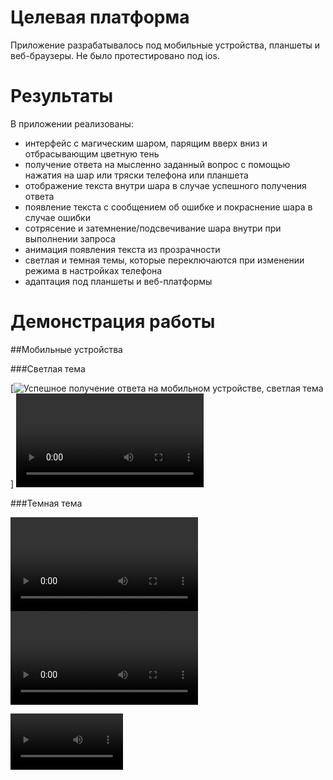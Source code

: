 # Целевая платформа
Приложение разрабатывалось под мобильные устройства, планшеты и веб-браузеры. Не было протестировано под ios.

# Результаты
В приложении реализованы:
 - интерфейс с магическим шаром, парящим вверх вниз и отбрасывающим цветную тень
 - получение ответа на мысленно заданный вопрос с помощью нажатия на шар или тряски телефона или планшета
 - отображение текста внутри шара в случае успешного получения ответа
 - появление текста с сообщением об ошибке и покраснение шара в случае ошибки
 - сотрясение и затемнение/подсвечивание шара внутри при выполнении запроса 
 - анимация появления текста из прозрачности
 - светлая и темная темы, которые переключаются при изменении режима в настройках телефона
 - адаптация под планшеты и веб-платформы

# Демонстрация работы

##Мобильные устройства

###Светлая тема

[![Успешное получение ответа на мобильном устройстве, светлая тема](https://disk.yandex.ru/i/9YjSBoOt5CT4WQ)]
![Ошибка при получении ответа на мобильном устройстве, светлая тема](assets/mobile/failed_light.mp4)

###Темная тема

![Успешное получение ответа на мобильном устройстве, темная тема](assets/mobile/succes_dark.mp4)
![Ошибка при получении ответа на мобильном устройстве, темная тема](assets/mobile/failed_dark.mp4)

<video src='assets/mobile/succes_light.mp4' width=180/>
